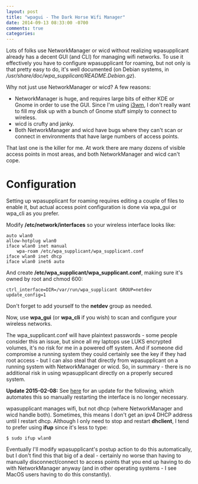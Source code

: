 ```yaml
---
layout: post
title: "wpagui - The Dark Horse Wifi Manager"
date: 2014-09-13 08:33:00 -0700
comments: true
categories:
---
```


Lots of folks use NetworkManager or wicd without realizing wpasupplicant already
has a decent GUI (and CLI) for managing wifi networks. To use it effectively you have
to configure wpasupplicant for roaming, but not only is that pretty easy to do,
it's well documented (on Debian systems, in _/usr/share/doc/wpa_supplicant/README.Debian.gz_).

Why not just use NetworkManager or wicd? A few reasons:

* NetworkManager is huge, and requires large bits of either KDE or Gnome in order to
use the GUI. Since I'm using [i3wm](http://www.i3wm.org), I don't really want to fill my
disk up with a bunch of Gnome stuff simply to connect to wireless.
* wicd is crufty and janky.
* Both NetworkManager and wicd have bugs where they can't scan or connect in environments
that have large numbers of access points.

That last one is the killer for me. At work there are many dozens of visible access points
in most areas, and both NetworkManager and wicd can't cope.

Configuration
=============

Setting up wpasupplicant for roaming requires editing a couple of files to enable it, but
actual access point configuration is done via wpa_gui or wpa_cli as you prefer.

Modify **/etc/network/interfaces** so your wireless interface looks like:

```
auto wlan0
allow-hotplug wlan0
iface wlan0 inet manual
    wpa-roam /etc/wpa_supplicant/wpa_supplicant.conf
iface wlan0 inet dhcp
iface wlan0 inet6 auto

```

And create **/etc/wpa_supplicant/wpa_supplicant.conf**, making sure it's owned by root and
chmod 600:

```
ctrl_interface=DIR=/var/run/wpa_supplicant GROUP=netdev
update_config=1
```

Don't forget to add yourself to the **netdev** group as needed.

Now, use **wpa_gui** (or **wpa_cli** if you wish) to scan and configure your wireless networks.

The wpa_supplicant.conf will have plaintext passwords - some people consider this an
issue, but since all my laptops use LUKS encrypted volumes, it's no risk for me in a
powered off system. And if someone did compromise a running system they could certainly
see the key if they had root access - but I can also steal that directly from wpasupplicant
on a running system with NetworkManager or wicd. So, in summary - there is no additional
risk in using wpasupplicant directly on a properly secured system.

**Update 2015-02-08:** See [here](/2015/02/dhclient-on-wpa-supplicant-associate) for
an update for the following, which automates this so manually restarting the interface
is no longer necessary.

wpasupplicant manages wifi, but not dhcp (where NetworkManager and wicd handle both).
Sometimes, this means I don't get an ipv4 DHCP address until I restart dhcp. Although
I only need to stop and restart **dhclient**, I tend to prefer using **ifup** since
it's less to type:

```
$ sudo ifup wlan0
```

Eventually I'll modify wpasupplicant's postup action to do this automatically, but I don't
find this that big of a deal - certainly no worse than having to manually disconnect/connect
to access points that you end up having to do with NetworkManager anyway (and in other
operating systems - I see MacOS users having to do this constantly).
